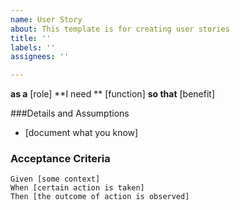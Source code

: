 ```yaml
---
name: User Story
about: This template is for creating user stories
title: ''
labels: ''
assignees: ''

---
```


**as a** [role]
**I need ** [function]
**so that** [benefit]

###Details and Assumptions
* [document what you know]

### Acceptance Criteria

```gherkin
Given [some context]
When [certain action is taken]
Then [the outcome of action is observed]
```
